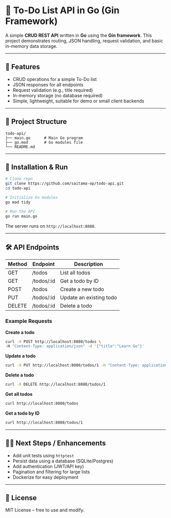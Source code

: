 # 📝 To-Do List API in Go (Gin Framework)

A simple **CRUD REST API** written in **Go** using the **Gin framework**. This project demonstrates routing, JSON handling, request validation, and basic in-memory data storage.

---

## 🚀 Features
- CRUD operations for a simple To-Do list
- JSON responses for all endpoints
- Request validation (e.g., title required)
- In-memory storage (no database required)
- Simple, lightweight, suitable for demo or small client backends

---

## 📂 Project Structure
```
todo-api/
├── main.go      # Main Go program
├── go.mod       # Go modules file
└── README.md
```

---

## 🔧 Installation & Run

```bash
# Clone repo
git clone https://github.com/saitama-op/todo-api.git
cd todo-api

# Initialize Go modules
go mod tidy

# Run the API
go run main.go
```

The server runs on `http://localhost:8080`.

---

## 🛠 API Endpoints

| Method | Endpoint         | Description                     |
|--------|----------------|---------------------------------|
| GET    | /todos          | List all todos                  |
| GET    | /todos/:id      | Get a todo by ID                |
| POST   | /todos          | Create a new todo               |
| PUT    | /todos/:id      | Update an existing todo         |
| DELETE | /todos/:id      | Delete a todo                   |

### Example Requests

**Create a todo**
```bash
curl -X POST http://localhost:8080/todos \ 
-H "Content-Type: application/json" -d '{"title":"Learn Go"}'
```

**Update a todo**
```bash
curl -X PUT http://localhost:8080/todos/1 -H "Content-Type: application/json" -d '{"title":"Learn Go and Gin","done":true}'
```

**Delete a todo**
```bash
curl -X DELETE http://localhost:8080/todos/1
```

**Get all todos**
```bash
curl http://localhost:8080/todos
```

**Get a todo by ID**
```bash
curl http://localhost:8080/todos/1
```

---

## 🧑‍💻 Next Steps / Enhancements
- Add unit tests using `httptest`
- Persist data using a database (SQLite/Postgres)
- Add authentication (JWT/API key)
- Pagination and filtering for large lists
- Dockerize for easy deployment

---

## 📜 License
MIT License – free to use and modify.
